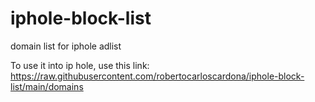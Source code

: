 # iphole-block-list
domain list for iphole adlist

To use it into ip hole, use this link:
https://raw.githubusercontent.com/robertocarloscardona/iphole-block-list/main/domains
